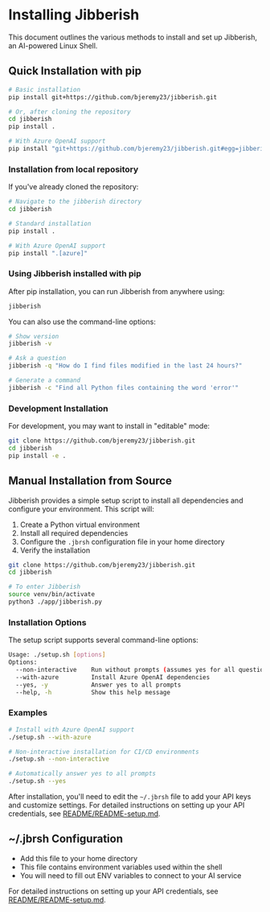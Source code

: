 # Installing Jibberish

This document outlines the various methods to install and set up Jibberish, an AI-powered Linux Shell.

## Quick Installation with pip

```bash
# Basic installation
pip install git+https://github.com/bjeremy23/jibberish.git

# Or, after cloning the repository
cd jibberish
pip install .

# With Azure OpenAI support
pip install "git+https://github.com/bjeremy23/jibberish.git#egg=jibberish[azure]"
```

### Installation from local repository

If you've already cloned the repository:

```bash
# Navigate to the jibberish directory
cd jibberish

# Standard installation
pip install .

# With Azure OpenAI support
pip install ".[azure]"
```

### Using Jibberish installed with pip

After pip installation, you can run Jibberish from anywhere using:

```bash
jibberish
```

You can also use the command-line options:

```bash
# Show version
jibberish -v

# Ask a question
jibberish -q "How do I find files modified in the last 24 hours?"

# Generate a command
jibberish -c "Find all Python files containing the word 'error'"
```

### Development Installation

For development, you may want to install in "editable" mode:

```bash
git clone https://github.com/bjeremy23/jibberish.git
cd jibberish
pip install -e .
```

## Manual Installation from Source

Jibberish provides a simple setup script to install all dependencies and configure your environment. This script will:

1. Create a Python virtual environment
2. Install all required dependencies
3. Configure the `.jbrsh` configuration file in your home directory
4. Verify the installation

```bash
git clone https://github.com/bjeremy23/jibberish.git
cd jibberish

# To enter Jibberish
source venv/bin/activate
python3 ./app/jibberish.py
```

### Installation Options

The setup script supports several command-line options:

```bash
Usage: ./setup.sh [options]
Options:
  --non-interactive    Run without prompts (assumes yes for all questions)
  --with-azure         Install Azure OpenAI dependencies
  --yes, -y            Answer yes to all prompts
  --help, -h           Show this help message
```

### Examples

```bash
# Install with Azure OpenAI support
./setup.sh --with-azure

# Non-interactive installation for CI/CD environments
./setup.sh --non-interactive

# Automatically answer yes to all prompts
./setup.sh --yes
```

After installation, you'll need to edit the `~/.jbrsh` file to add your API keys and customize settings. For detailed instructions on setting up your API credentials, see [README/README-setup.md](README/README-setup.md).

## ~/.jbrsh Configuration

- Add this file to your home directory
- This file contains environment variables used within the shell
- You will need to fill out ENV variables to connect to your AI service

For detailed instructions on setting up your API credentials, see [README/README-setup.md](README/README-setup.md).
